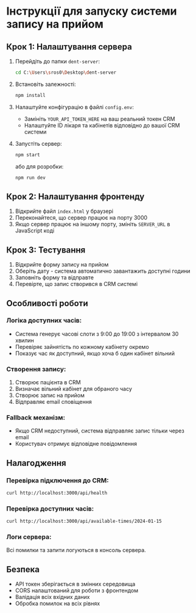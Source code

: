 # Інструкції для запуску системи запису на прийом

## Крок 1: Налаштування сервера

1. Перейдіть до папки `dent-server`:
   ```bash
   cd C:\Users\sros0\Desktop\dent-server
   ```

2. Встановіть залежності:
   ```bash
   npm install
   ```

3. Налаштуйте конфігурацію в файлі `config.env`:
   - Замініть `YOUR_API_TOKEN_HERE` на ваш реальний токен CRM
   - Налаштуйте ID лікаря та кабінетів відповідно до вашої CRM системи

4. Запустіть сервер:
   ```bash
   npm start
   ```
   або для розробки:
   ```bash
   npm run dev
   ```

## Крок 2: Налаштування фронтенду

1. Відкрийте файл `index.html` у браузері
2. Переконайтеся, що сервер працює на порту 3000
3. Якщо сервер працює на іншому порту, змініть `SERVER_URL` в JavaScript коді

## Крок 3: Тестування

1. Відкрийте форму запису на прийом
2. Оберіть дату - система автоматично завантажить доступні години
3. Заповніть форму та відправте
4. Перевірте, що запис створився в CRM системі

## Особливості роботи

### Логіка доступних часів:
- Система генерує часові слоти з 9:00 до 19:00 з інтервалом 30 хвилин
- Перевіряє зайнятість по кожному кабінету окремо
- Показує час як доступний, якщо хоча б один кабінет вільний

### Створення запису:
1. Створює пацієнта в CRM
2. Визначає вільний кабінет для обраного часу
3. Створює запис на прийом
4. Відправляє email сповіщення

### Fallback механізм:
- Якщо CRM недоступний, система відправляє запис тільки через email
- Користувач отримує відповідне повідомлення

## Налагодження

### Перевірка підключення до CRM:
```bash
curl http://localhost:3000/api/health
```

### Перевірка доступних часів:
```bash
curl http://localhost:3000/api/available-times/2024-01-15
```

### Логи сервера:
Всі помилки та запити логуються в консоль сервера.

## Безпека

- API токен зберігається в змінних середовища
- CORS налаштований для роботи з фронтендом
- Валідація всіх вхідних даних
- Обробка помилок на всіх рівнях
